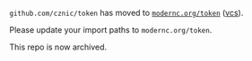 `github.com/cznic/token` has moved to [`modernc.org/token`](https://godoc.org/modernc.org/token) ([vcs](https://gitlab.com/cznic/token)).

Please update your import paths to `modernc.org/token`.

This repo is now archived.
